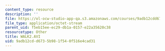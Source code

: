 ```yaml
---
content_type: resource
description: ''
file: https://ol-ocw-studio-app-qa.s3.amazonaws.com/courses/9adb12cdd6735b981f540f516e4cad31_walk2.avi
file_type: application/octet-stream
parent_uid: f5eb15ee-ec29-db1a-0157-e22a35620c38
resourcetype: Other
title: WALK2.AVI
uid: 9adb12cd-d673-5b98-1f54-0f516e4cad31
---
```

